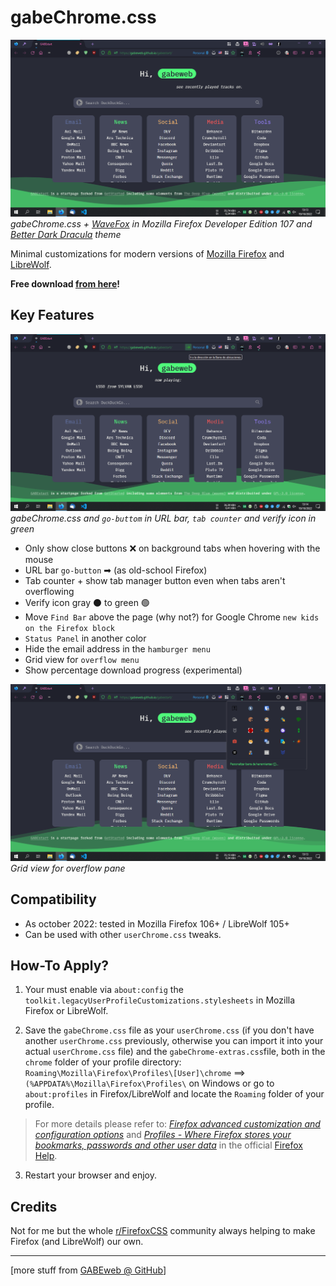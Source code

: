 # gabeChrome.css

![gabeChrome.css Main window](images/gabechrome-202210-main.png "gabeChrome.css Main window")
<em>gabeChrome.css + [WaveFox](https://github.com/QNetITQ/WaveFox) in Mozilla Firefox Developer Edition 107 and [Better Dark Dracula](https://addons.mozilla.org/en-US/firefox/addon/better-dark-dracula/) theme</em>

Minimal customizations for modern versions of [Mozilla Firefox](https://www.mozilla.org/en-US/firefox/new/) and [LibreWolf](https://librewolf.net/).

**Free download [from here](https://github.com/gabeweb/gabeChrome.css/archive/refs/heads/main.zip)!** 

## Key Features

![gabeChrome.css and go-buttom in URL bar](images/gabechrome-202210-go_button.png)
<em>gabeChrome.css and `go-buttom` in URL bar, `tab counter` and verify icon in green</em>

- Only show close buttons ❌ on background tabs when hovering with the mouse
- URL bar `go-button` ➡ (as old-school Firefox)
- Tab counter + show tab manager button even when tabs aren't overflowing
- Verify icon gray ⚫ to green 🟢
- Move `Find Bar` above the page (why not?) for Google Chrome `new kids on the Firefox block`
- `Status Panel` in another color
- Hide the email address in the `hamburger menu`
- Grid view for `overflow menu`
- Show percentage download progress (experimental)

![Grid view for overflow pane](images/gabechrome-202210-overflow_pane.png)
<em>Grid view for overflow pane</em>

## Compatibility

- As october 2022: tested in Mozilla Firefox 106+ / LibreWolf 105+
- Can be used with other `userChrome.css` tweaks.

## How-To Apply?

1. Your must enable via `about:config` the `toolkit.legacyUserProfileCustomizations.stylesheets` in Mozilla Firefox or LibreWolf.

2. Save the `gabeChrome.css` file as your `userChrome.css` (if you don't have another `userChrome.css` previously, otherwise you can import it into your actual `userChrome.css` file) and the `gabeChrome-extras.css`file, both in the `chrome` folder of your profile directory: `Roaming\Mozilla\Firefox\Profiles\[User]\chrome` ==> `(%APPDATA%\Mozilla\Firefox\Profiles\` on Windows or go to `about:profiles` in Firefox/LibreWolf and locate the `Roaming` folder of your profile.

> For more details please refer to: *[Firefox advanced customization and configuration options](https://support.mozilla.org/en-US/kb/firefox-advanced-customization-and-configuration#firefox:win10:fx106)* and *[Profiles - Where Firefox stores your bookmarks, passwords and other user data](https://support.mozilla.org/en-US/kb/profiles-where-firefox-stores-user-data)* in the official [Firefox Help](https://support.mozilla.org/en-US/questions).

3. Restart your browser and enjoy.

## Credits

Not for me but the whole [r/FirefoxCSS](https://www.reddit.com/r/firefoxcss/) community always helping to make Firefox (and LibreWolf) our own.

---

[more stuff from [GABEweb @ GitHub](https://gabeweb.github.io)]

